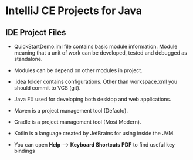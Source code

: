 # IntelliJ CE Projects for Java

## IDE Project Files

* QuickStartDemo.iml file  contains basic module information. Module meaning that a unit of work can be developed, tested and debugged as standalone.
* Modules can be depend on other modules in project.
* .idea folder contains configurations. Other than workspace.xml you should commit to VCS (git).
* Java FX used for developing both desktop and web applications.
* Maven is a project management tool (Defacto).
* Gradle is a project management tool (Most Modern).
* Kotlin is a language created by JetBrains for using inside the JVM.

* You can open **Help** --> **Keyboard Shortcuts PDF** to find useful key bindings
